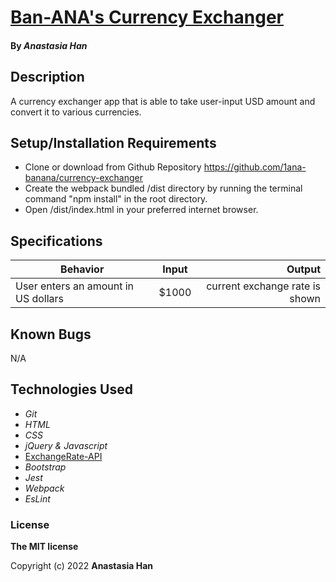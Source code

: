 # [Ban-ANA's Currency Exchanger](https://github.com/1ana-banana/currency-exchanger)

#### By _**Anastasia Han**_

## Description

A currency exchanger app that is able to take user-input USD amount and convert it to various currencies. 

## Setup/Installation Requirements

* Clone or download from Github Repository 
https://github.com/1ana-banana/currency-exchanger
* Create the webpack bundled /dist directory by running the terminal command "npm install" in the root directory.
* Open /dist/index.html in your preferred internet browser.

## Specifications

| Behavior       | Input         | Output  |
| ------------- |:-------------:| -----:|
| User enters an amount in US dollars | $1000 | current exchange rate is shown |

## Known Bugs

N/A

## Technologies Used

* _Git_
* _HTML_
* _CSS_
* _jQuery & Javascript_
* [ExchangeRate-API](https://www.exchangerate-api.com/)
* _Bootstrap_  
* _Jest_
* _Webpack_
* _EsLint_


### License

**The MIT license**

Copyright (c) 2022 **Anastasia Han**
